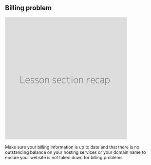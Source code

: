 
## Billing problem

![](recap.png)


Make sure your billing information is up to date and that there is no outstanding balance on your hosting services or your domain name to ensure your website is not taken down for billing problems.
